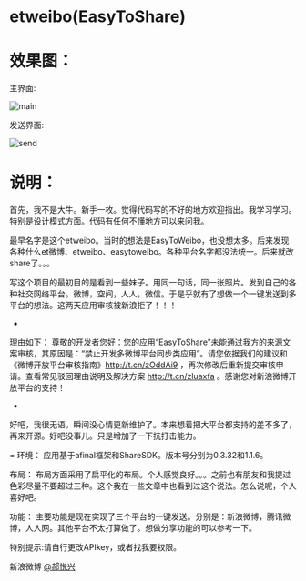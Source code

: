 etweibo(EasyToShare)
=

效果图：
=
主界面:

![main](http://github.com/haoyuexing/etweibo/raw/master/image/main.png)


发送界面:

![send](http://github.com/haoyuexing/etweibo/raw/master/image/send.png)


说明：
=
首先，我不是大牛。新手一枚。觉得代码写的不好的地方欢迎指出。我学习学习。特别是设计模式方面。代码有任何不懂地方可以来问我。

最早名字是这个etweibo。当时的想法是EasyToWeibo，也没想太多。后来发现各种什么et微博、etweibo、easytoweibo。各种平台名字都没法统一。后来就改share了。。。

写这个项目的最初目的是看到一些妹子。用同一句话，同一张照片。发到自己的各种社交网络平台。微博，空间，人人，微信。于是乎就有了想做一个一键发送到多平台的想法。这两天应用审核被新浪拒了！！！

-
理由如下：
尊敬的开发者您好：您的应用“EasyToShare”未能通过我方的来源文案审核，其原因是：“禁止开发多微博平台同步类应用”。请您依据我们的建议和《微博开放平台审核指南》http://t.cn/zOddAi9 ，再次修改后重新提交审核申请。查看常见驳回理由说明及解决方案 http://t.cn/zluaxfa 。感谢您对新浪微博开放平台的支持！

-
好吧，我很无语。瞬间没心情更新维护了。本来想着把大平台都支持的差不多了，再来开源。好吧没事儿。只是增加了一下抗打击能力。

=
环境：
应用基于afinal框架和ShareSDK。版本号分别为0.3.32和1.1.6。

布局：
布局方面采用了扁平化的布局。个人感觉良好。。。之前也有朋友和我提过色彩尽量不要超过三种。这个我在一些文章中也看到过这个说法。怎么说呢，个人喜好吧。

功能：
主要功能是现在实现了三个平台的一键发送。分别是：新浪微博，腾讯微博，人人网。其他平台不太打算做了。想做分享功能的可以参考一下。

特别提示:请自行更改APIkey，或者找我要权限。

新浪微博 <a href="http://weibo.com/haoyuexing">@郝悦兴</a>
